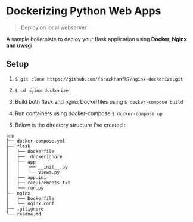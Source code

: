 # Dockerizing Python Web Apps
> Deploy on local webserver

A sample boilerplate to deploy your flask application using **Docker, Nginx and uwsgi**

## Setup
1. ```$ git clone https://github.com/farazkhanfk7/nginx-dockerize.git```

2. ```$ cd nginx-dockerize```

3. Build both flask and nginx Dockerfiles using ```$ docker-compose build```

4. Run containers using docker-compose ```$ docker-compose up```

5. Below is the directory structure I've created :

```
app
├── docker-compose.yml
├── flask
│   ├── Dockerfile
│   ├── .dockerignore
│   ├── app
│   │   ├── __init__.py
│   │   └── views.py
│   ├── app.ini
│   ├── requirements.txt
│   └── run.py
├── nginx
│   ├── Dockerfile
│   └── nginx.conf
├── .gitignore
└── readme.md
```
